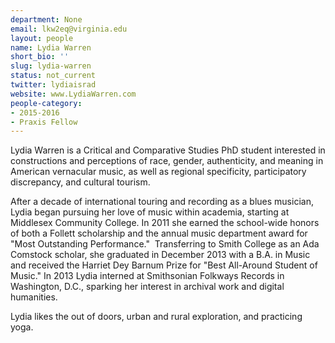 ```yaml
---
department: None
email: lkw2eq@virginia.edu
layout: people
name: Lydia Warren
short_bio: ''
slug: lydia-warren
status: not_current
twitter: lydiaisrad
website: www.LydiaWarren.com
people-category:
- 2015-2016
- Praxis Fellow
---
```




Lydia Warren is a Critical and Comparative Studies PhD student interested in constructions and perceptions of race, gender, authenticity, and meaning in American vernacular music, as well as regional specificity, participatory discrepancy, and cultural tourism.

After a decade of international touring and recording as a blues musician, Lydia began pursuing her love of music within academia, starting at Middlesex Community College. In 2011 she earned the school-wide honors of both a Follett scholarship and the annual music department award for "Most Outstanding Performance."  Transferring to Smith College as an Ada Comstock scholar, she graduated in December 2013 with a B.A. in Music and received the Harriet Dey Barnum Prize for "Best All-Around Student of Music." In 2013 Lydia interned at Smithsonian Folkways Records in Washington, D.C., sparking her interest in archival work and digital humanities.




Lydia likes the out of doors, urban and rural exploration, and practicing yoga.
